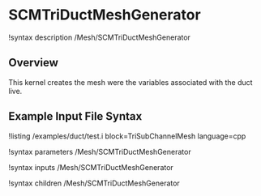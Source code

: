 # SCMTriDuctMeshGenerator

!syntax description /Mesh/SCMTriDuctMeshGenerator

## Overview

<!-- -->

This kernel creates the mesh were the variables associated with the duct live.

## Example Input File Syntax

!listing /examples/duct/test.i block=TriSubChannelMesh language=cpp

!syntax parameters /Mesh/SCMTriDuctMeshGenerator

!syntax inputs /Mesh/SCMTriDuctMeshGenerator

!syntax children /Mesh/SCMTriDuctMeshGenerator

